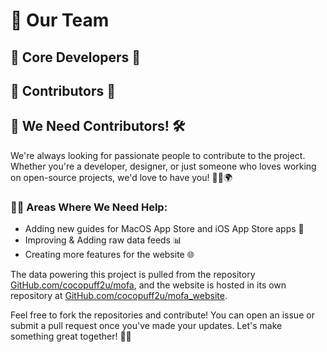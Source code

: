 <script setup>
import { VPTeamMembers } from 'vitepress/theme'

const members = [{"login": "cocopuff2u", "name": "Cody Keats", "title": "✨ Lead Developer ✨", "links": [{"icon": "github", "link": "https://github.com/cocopuff2u"}, {"icon": "linkedin", "link": "https://linkedin.com/in/cody-keats"}, {"icon": "slack", "link": "https://macadmins.slack.com/"}]}]

const members2 = [{"avatar": "https://avatars.githubusercontent.com/u/3985769?v=4", "name": "Theile", "title": "🌟 Contributor", "links": [{"icon": "github", "link": "https://github.com/Theile"}]}, {"avatar": "https://avatars.githubusercontent.com/u/91097104?v=4", "name": "darixn", "title": "🌟 Contributor", "links": [{"icon": "github", "link": "https://github.com/darixn"}]}, {"avatar": "https://avatars.githubusercontent.com/u/2012985?v=4", "name": "gilburns", "title": "🌟 Contributor", "links": [{"icon": "github", "link": "https://github.com/gilburns"}]}, {"avatar": "https://avatars.githubusercontent.com/u/618055?v=4", "name": "rtrouton", "title": "🌟 Contributor", "links": [{"icon": "github", "link": "https://github.com/rtrouton"}]}]
</script>

# 👥 Our Team

## 🌟 Core Developers 🌟

<VPTeamMembers size="medium" :members="members" />

## 🌈 Contributors 🌈

<VPTeamMembers size="small" :members="members2" />

## 🚀 We Need Contributors! 🛠️

We're always looking for passionate people to contribute to the project. Whether you're a developer, designer, or just someone who loves working on open-source projects, we'd love to have you! 🧑‍💻🌍

### 🧑‍💻 Areas Where We Need Help:
- Adding new guides for MacOS App Store and iOS App Store apps 📱
- Improving & Adding raw data feeds 📊
- Creating more features for the website 🌐

The data powering this project is pulled from the repository [GitHub.com/cocopuff2u/mofa](https://github.com/cocopuff2u/mofa), and the website is hosted in its own repository at [GitHub.com/cocopuff2u/mofa_website](https://github.com/cocopuff2u/mofa_website).

Feel free to fork the repositories and contribute! You can open an issue or submit a pull request once you've made your updates. Let's make something great together! 🎉🚀

